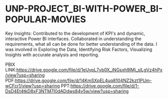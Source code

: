 # UNP-PROJECT_BI-WITH-POWER_BI-POPULAR-MOVIES
Key Insights:
Contributed to the development of KPI's and dynamic, interactive Power BI interfaces.
Collaborated in understanding the requirements, what all can be done for better understanding of the data.
I was involved in Exploring the Data, Identifying Risk Factors, Visualizing Insights with accurate analysis and reporting.

PBIX LINK:https://drive.google.com/file/d/1eUvpL7vb0X_iNGsxh9IMj_slLgVz4hPx/view?usp=sharing
PDF:https://drive.google.com/file/d/14KmSXpEL4uq8104NZ2kzt1PUm-wCFcr1/view?usp=sharing
PPT:https://drive.google.com/file/d/1-DsD4Et4tkD8xF3NTM7I0dADdws84v5w/view?usp=sharing
